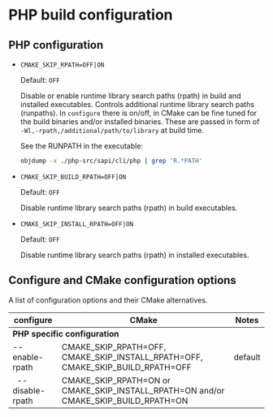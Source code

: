 # PHP build configuration

## PHP configuration

* `CMAKE_SKIP_RPATH=OFF|ON`

  Default: `OFF`

  Disable or enable runtime library search paths (rpath) in build and installed
  executables. Controls additional runtime library search paths (runpaths). In
  `configure` there is on/off, in CMake can be fine tuned for the build binaries
  and/or installed binaries. These are passed in form of
  `-Wl,-rpath,/additional/path/to/library` at build time.

  See the RUNPATH in the executable:

  ```sh
  objdump -x ./php-src/sapi/cli/php | grep 'R.*PATH'
  ```

* `CMAKE_SKIP_BUILD_RPATH=OFF|ON`

  Default: `OFF`

  Disable runtime library search paths (rpath) in build executables.

* `CMAKE_SKIP_INSTALL_RPATH=OFF|ON`

  Default: `OFF`

  Disable runtime library search paths (rpath) in installed executables.

## Configure and CMake configuration options

A list of configuration options and their CMake alternatives.

<table>
  <thead>
    <tr>
      <th>configure</th>
      <th>CMake</th>
      <th>Notes</th>
    </tr>
  </thead>
  <tbody>
    <tr>
      <td colspan=3><strong>PHP specific configuration</strong></td>
    </tr>
    <tr>
      <td>--enable-rpath</td>
      <td>CMAKE_SKIP_RPATH=OFF, CMAKE_SKIP_INSTALL_RPATH=OFF, CMAKE_SKIP_BUILD_RPATH=OFF</td>
      <td>default</td>
    </tr>
    <tr>
      <td>&nbsp;&nbsp;--disable-rpath</td>
      <td>CMAKE_SKIP_RPATH=ON or CMAKE_SKIP_INSTALL_RPATH=ON and/or CMAKE_SKIP_BUILD_RPATH=ON</td>
      <td></td>
    </tr>
  </tbody>
</table>
